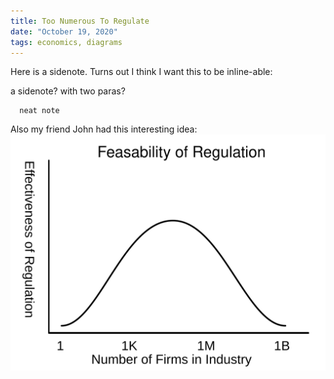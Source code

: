 ```yaml
---
title: Too Numerous To Regulate
date: "October 19, 2020"
tags: economics, diagrams
---
```

Here is a sidenote. Turns out I think I want this to be inline-able:

<span class="marginnote">
   a sidenote?
</span>

<span class="marginnote">
  with two paras?
</span>



```sidenote
  neat note
```
Also my friend John had this interesting idea:
!["tooBigOrNumerousToRegulate"](/static/tooBigOrNumerousToRegulate.svg "Too Numerous To Fail")
